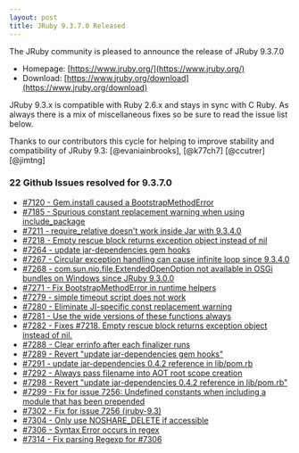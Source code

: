 ```yaml
---
layout: post
title: JRuby 9.3.7.0 Released
---
```


The JRuby community is pleased to announce the release of JRuby 9.3.7.0

* Homepage: [https://www.jruby.org/](https://www.jruby.org/)
* Download: [https://www.jruby.org/download](https://www.jruby.org/download)

JRuby 9.3.x is compatible with Ruby 2.6.x and stays in sync with C Ruby. As always there is a mix of miscellaneous fixes so be sure to read the issue list below.

Thanks to our contributors this cycle for helping to improve stability and compatibility of JRuby 9.3: [@evaniainbrooks], [@k77ch7] [@ccutrer] [@jimtng]

### 22 Github Issues resolved for 9.3.7.0

- [#7120 - Gem.install caused a BootstrapMethodError](https://github.com/jruby/jruby/issues/7120)
- [#7185 - Spurious constant replacement warning when using include_package](https://github.com/jruby/jruby/issues/7185)
- [#7211 - require_relative doesn't work inside Jar with 9.3.4.0](https://github.com/jruby/jruby/issues/7211)
- [#7218 - Empty rescue block returns exception object instead of nil](https://github.com/jruby/jruby/issues/7218)
- [#7264 - update jar-dependencies gem hooks](https://github.com/jruby/jruby/pull/7264)
- [#7267 - Circular exception handling can cause infinite loop since 9.3.4.0](https://github.com/jruby/jruby/issues/7267)
- [#7268 - com.sun.nio.file.ExtendedOpenOption not available in OSGi bundles on Windows since JRuby 9.3.0.0](https://github.com/jruby/jruby/issues/7268)
- [#7271 - Fix BootstrapMethodError in runtime helpers](https://github.com/jruby/jruby/pull/7271)
- [#7279 - simple timeout script does not work](https://github.com/jruby/jruby/issues/7279)
- [#7280 - Eliminate JI-specific const replacement warning](https://github.com/jruby/jruby/pull/7280)
- [#7281 - Use the wide versions of these functions always](https://github.com/jruby/jruby/pull/7281)
- [#7282 - Fixes #7218. Empty rescue block returns exception object instead of nil.](https://github.com/jruby/jruby/pull/7282)
- [#7288 - Clear errinfo after each finalizer runs](https://github.com/jruby/jruby/pull/7288)
- [#7289 - Revert "update jar-dependencies gem hooks"](https://github.com/jruby/jruby/pull/7289)
- [#7291 - update jar-dependencies 0.4.2 reference in lib/pom.rb](https://github.com/jruby/jruby/pull/7291)
- [#7292 - Always pass filename into AOT root scope creation](https://github.com/jruby/jruby/pull/7292)
- [#7298 - Revert "update jar-dependencies 0.4.2 reference in lib/pom.rb"](https://github.com/jruby/jruby/pull/7298)
- [#7299 - Fix for issue 7256: Undefined constants when including a module that has been prepended](https://github.com/jruby/jruby/pull/7299)
- [#7302 - Fix for issue 7256 (jruby-9.3)](https://github.com/jruby/jruby/pull/7302)
- [#7304 - Only use NOSHARE_DELETE if accessible](https://github.com/jruby/jruby/pull/7304)
- [#7306 - Syntax Error occurs in regex](https://github.com/jruby/jruby/issues/7306)
- [#7314 - Fix parsing Regexp for #7306](https://github.com/jruby/jruby/pull/7314)

